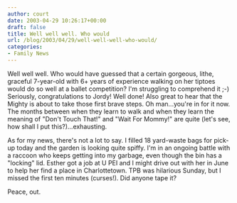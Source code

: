 ```yaml
---
author: court
date: 2003-04-29 10:26:17+00:00
draft: false
title: Well well well. Who would
url: /blog/2003/04/29/well-well-well-who-would/
categories:
- Family News
---
```


Well well well. Who would have guessed that a certain gorgeous, lithe, graceful 7-year-old with 6+ years of experience walking on her tiptoes would do so well at a ballet competition? I'm struggling to comprehend it ;-)  Seriously, congratulations to Jordy! Well done! Also great to hear that the Mighty is about to take those first brave steps. Oh man...you're in for it now. The months between when they learn to walk and when they learn the meaning of "Don't Touch That!" and "Wait For Mommy!" are quite (let's see, how shall I put this?)...exhausting.

As for my news, there's not a lot to say. I filled 18 yard-waste bags for pick-up today and the garden is looking quite spiffy. I'm in an ongoing battle with a raccoon who keeps getting into my garbage, even though the bin has a "locking" lid. Esther got a job at U PEI and I might drive out with her in June to help her find a place in Charlottetown. TPB was hilarious Sunday, but I missed the first ten minutes (curses!). Did anyone tape it?

Peace, out.
